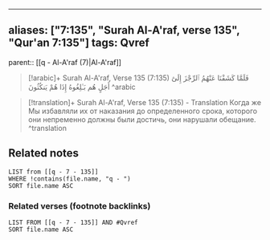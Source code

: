 
---
aliases: ["7:135", "Surah Al-A'raf, verse 135", "Qur'an 7:135"]
tags: Qvref
---

parent:: [[q - Al-A'raf (7)|Al-A'raf]]

> [!arabic]+ Surah Al-A'raf, Verse 135 (7:135)
> <span class="quran-arabic">فَلَمَّا كَشَفْنَا عَنْهُمُ ٱلرِّجْزَ إِلَىٰٓ أَجَلٍ هُم بَـٰلِغُوهُ إِذَا هُمْ يَنكُثُونَ</span>
^arabic

> [!translation]+ Surah Al-A'raf, Verse 135 (7:135) - Translation
> Когда же Мы избавляли их от наказания до определенного срока, которого они непременно должны были достичь, они нарушали обещание.
^translation



## Related notes
```dataview
LIST from [[q - 7 - 135]]
WHERE !contains(file.name, "q - ")
SORT file.name ASC
```

### Related verses (footnote backlinks)
```dataview
LIST FROM [[q - 7 - 135]] AND #Qvref
SORT file.name ASC
```

